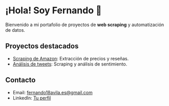 # ¡Hola! Soy Fernando 👋

Bienvenido a mi portafolio de proyectos de **web scraping** y automatización de datos.

## Proyectos destacados
- [Scraping de Amazon](https://github.com/VenGenetic/amazon-scraper): Extracción de precios y reseñas.
- [Análisis de tweets](https://github.com/VenGenetic/twitter-scraper): Scraping y análisis de sentimiento.

## Contacto
- Email: fernando18avila.es@gmail.com
- LinkedIn: [Tu perfil](https://linkedin.com/in/VenGenetic)
